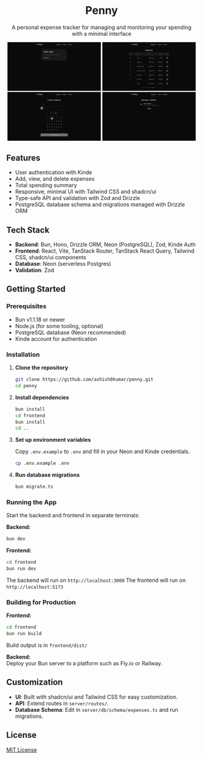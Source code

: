 <h1 align="center">Penny</h1>

<p align="center">
A personal expense tracker for managing and monitoring your spending with a minimal interface
</p>

<div align="center">
  <img src="assets/home.png" alt="home" width="49%"/>
  <img src="assets/expenses.png" alt="expenses" width="49%"/>
</div>

<div align="center">
  <img src="assets/create.png" alt="create" width="49%"/>
  <img src="assets/profile.png" alt="profile" width="49%"/>
</div>

## Features

- User authentication with Kinde
- Add, view, and delete expenses
- Total spending summary
- Responsive, minimal UI with Tailwind CSS and shadcn/ui
- Type-safe API and validation with Zod and Drizzle
- PostgreSQL database schema and migrations managed with Drizzle ORM

## Tech Stack

- **Backend**: Bun, Hono, Drizzle ORM, Neon (PostgreSQL), Zod, Kinde Auth
- **Frontend**: React, Vite, TanStack Router, TanStack React Query, Tailwind CSS, shadcn/ui components
- **Database**: Neon (serverless Postgres)
- **Validation**: Zod

## Getting Started

### Prerequisites

- Bun v1.1.18 or newer
- Node.js (for some tooling, optional)
- PostgreSQL database (Neon recommended)
- Kinde account for authentication

### Installation

1. **Clone the repository**

    ```bash
    git clone https://github.com/ashish0kumar/penny.git
    cd penny
    ```

2. **Install dependencies**

    ```bash
    bun install
    cd frontend
    bun install
    cd ..
    ```

3. **Set up environment variables**

    Copy `.env.example` to `.env` and fill in your Neon and Kinde credentials.

    ```bash
    cp .env.example .env
    ```

4. **Run database migrations**

    ```bash
    bun migrate.ts
    ```

### Running the App

Start the backend and frontend in separate terminals:

**Backend:**

```bash
bun dev
```

**Frontend:**

```bash
cd frontend
bun run dev
```

The backend will run on `http://localhost:3000`
The frontend will run on `http://localhost:5173`

### Building for Production

**Frontend:**

```bash
cd frontend
bun run build
```

Build output is in `frontend/dist/`

**Backend:** <br>
Deploy your Bun server to a platform such as Fly.io or Railway.

## Customization

- **UI**: Built with shadcn/ui and Tailwind CSS for easy customization.
- **API**: Extend routes in `server/routes/`.
- **Database Schema**: Edit in `server/db/schema/expenses.ts` and run migrations.

## License

[MIT License](LICENSE)